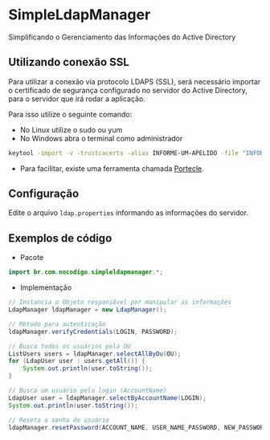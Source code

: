 # SimpleLdapManager
Simplificando o Gerenciamento das Informações do Active Directory

## Utilizando conexão SSL

Para utilizar a conexão via protocolo LDAPS (SSL), será necessário importar o certificado de segurança configurado no servidor do Active Directory, para o servidor que irá rodar a aplicação.

Para isso utilize o seguinte comando:

+ No Linux utilize o sudo ou yum
+ No Windows abra o terminal como administrador

```sh
keytool -import -v -trustcacerts -alias INFORME-UM-APELIDO -file "INFORME-O-CAMINHO-COMPLETO-DO-CERTIFICADO\NOME-DO-ARQUIVO.cer" -keystore "INFORME-O-CAMINHO-COMPLETO-DA-INSTALACAO-DO-JAVA\jre\lib\security\cacerts" -keypass changeit -storepass changeit
```

+ Para facilitar, existe uma ferramenta chamada [Portecle](http://portecle.sourceforge.net/).

## Configuração

Edite o arquivo ```ldap.properties``` informando as informações do servidor.

## Exemplos de código

+ Pacote
```java
import br.com.nocodigo.simpleldapmanager.*;
```

+ Implementação
```java
// Instancia o Objeto responsável por manipular as informações
LdapManager ldapManager = new LdapManager();

// Método para autenticação
ldapManager.verifyCredentials(LOGIN, PASSWORD);

// Busca todos os usuários pela OU
ListUsers users = ldapManager.selectAllByOu(OU);
for (LdapUser user : users.getAll()) {
	System.out.println(user.toString());
}

// Busca um usuário pelo login (AccountName)
LdapUser user = ldapManager.selectByAccountName(LOGIN);
System.out.println(user.toString());

// Reseta a senha do usuário
ldapManager.resetPassword(ACCOUNT_NAME, USER_NAME_PASSWORD, NEW_PASSWORD);
```
